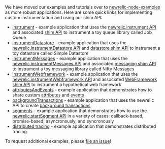
We have moved our examples and tutorials over to [newrelic-node-examples](https://github.com/newrelic/newrelic-node-examples) as more robust applications. Here are some quick links for implementing custom instrumentation and using our shim API:

* [instrument](https://github.com/newrelic/newrelic-node-examples/tree/main/custom-instrumentation/instrument) - example application that uses the [newrelic.instrument API](https://newrelic.github.io/node-newrelic/API.html#instrument) and associated [shim API](https://newrelic.github.io/node-newrelic/Shim.html) to instrument a toy queue library called Job Queue
* [instrumentDatastore](https://github.com/newrelic/newrelic-node-examples/tree/main/custom-instrumentation/instrument-datastore) - example application that uses the [newrelic.instrumentDatastore API](https://newrelic.github.io/node-newrelic/API.html#instrumentDatastore) and [datastore shim API](https://newrelic.github.io/node-newrelic/DatastoreShim.html) to instrument a toy datastore called Simple Datastore
* [instrumentMessages](https://github.com/newrelic/newrelic-node-examples/tree/main/custom-instrumentation/instrument-messages) - example application that uses the [newrelic.instrumentMessages API](https://newrelic.github.io/node-newrelic/API.html#instrumentMessages) and associated [messaging shim API](https://newrelic.github.io/node-newrelic/MessageShim.html) to instrument a toy messaging library called Nifty Messages
* [instrumentWebframework](https://github.com/newrelic/newrelic-node-examples/tree/main/custom-instrumentation/instrument-webframework) - example application that uses the [newrelic.instrumentWebframework API](https://newrelic.github.io/node-newrelic/API.html#instrumentWebframework) and associated [WebFramework shim API](https://newrelic.github.io/node-newrelic/WebFrameworkShim.html) to instrument a hypothetical web framework
* [attributesAndEvents](https://github.com/newrelic/newrelic-node-examples/tree/main/custom-instrumentation/attributes-and-events) - example application that demonstrates how to share custom [attributes](https://newrelic.github.io/node-newrelic/API.html#addCustomAttribute) and [events](https://newrelic.github.io/node-newrelic/API.html#recordCustomEvent)
* [backgroundTransactions](https://github.com/newrelic/newrelic-node-examples/tree/main/custom-instrumentation/background-transactions) - example application that uses the newrelic API to create [background transactions](https://newrelic.github.io/node-newrelic/API.html#startBackgroundTransaction)
* [segments](https://github.com/newrelic/newrelic-node-examples/tree/main/custom-instrumentation/segments) - example application that demonstrates how to use the [newrelic.startSegment API](https://newrelic.github.io/node-newrelic/API.html#startSegment) in a variety of cases: callback-based, promise-based, asyncronously, and syncronously
* [distributed tracing](https://github.com/amychisholm03/newrelic-node-examples/blob/main/custom-instrumentation/distributed-tracing) - example application that demonstrates distributed tracing

To request additional examples, please [file an issue](https://github.com/newrelic/node-newrelic/issues)!
